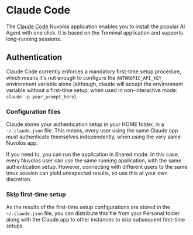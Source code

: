 # Claude Code

The [Claude Code](https://docs.claude.com/en/docs/claude-code/overview) Nuvolos application enables you to install the popular AI Agent with one click. It is based on the Terminal application and supports long-running sessions.

## Authentication

Claude Code currently enforces a mandatory first-time setup procedure, which means it's not enough to configure the `ANTHROPIC_API_KEY` environment variable alone (although, claude will accept the environment variable without a first-time setup, when used in non-interactive mode: `claude -p your_prompt_here`).&#x20;

### Configuration files

Claude stores your authentication setup in your HOME folder, in a `~/.claude.json`  file. This means, every user using the same Claude app must authenticate themselves independently, when using the very same Nuvolos app.

If you need to, you can run the application in Shared mode. In this case, every Nuvolos user can use the same running application, with the same authentication setup. However, connecting with different users to the same tmux session can yield unexpected results, so use this at your own discretion.

### Skip first-time setup

As the results of the first-time setup configurations are stored in the `~/.claude.json` file, you can distribute this file from your Personal folder along with the Claude app to other instances to skip subsequent first-time setups.

